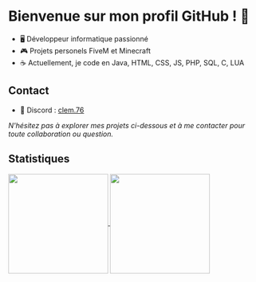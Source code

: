 # Bienvenue sur mon profil GitHub ! 👋

- 🖥️ Développeur informatique passionné
- 🎮 Projets personels FiveM et Minecraft
- ☕ Actuellement, je code en Java, HTML, CSS, JS, PHP, SQL, C, LUA

## Contact
- 💬 Discord : [clem.76](https://discord.com/users/clem.76#0)
<!--- 💼 [Lien vers votre profil LinkedIn ou site web] -->

*N'hésitez pas à explorer mes projets ci-dessous et à me contacter pour toute collaboration ou question.*

## Statistiques
<a href="https://github.com/Daudeuf?tab=overview&from=2004-12-01&to=2004-12-31">
  <!--- rank_icon=percentile / github --->
  <img height="200" align="center" src="https://github-readme-stats.vercel.app/api?username=daudeuf&show_icons=true&theme=radical&rank_icon=github&include_all_commits=true&exclude_repo=HelloWorld" />
  <img height="200" align="center" src="https://github-readme-stats.vercel.app/api/top-langs?username=daudeuf&layout=compact&langs_count=8&theme=radical" />
</a>

<!---👋 Hi, I’m @Daudeuf

If you want to talk my private message is open on discord : clem.76



![](https://github-readme-stats.vercel.app/api?username=Daudeuf&show_icons=true) ![](https://github-readme-stats.vercel.app/api/top-langs/?username=Daudeuf&layout=compact&theme=blue-green)
--->
<!---
Daudeuf/Daudeuf is a ✨ special ✨ repository because its `README.md` (this file) appears on your GitHub profile.
You can click the Preview link to take a look at your changes.
--->
